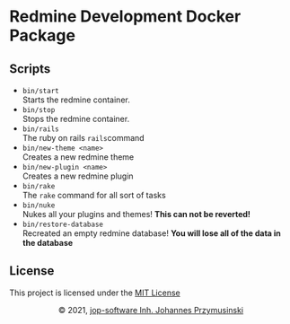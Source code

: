 # Redmine Development Docker Package

## Scripts
- `bin/start`  
Starts the redmine container. 
- `bin/stop`  
Stops the redmine container.
- `bin/rails`  
The ruby on rails `rails`command
- `bin/new-theme <name>`  
Creates a new redmine theme
- `bin/new-plugin <name>`  
Creates a new redmine plugin
- `bin/rake`  
The `rake` command for all sort of tasks
- `bin/nuke`  
Nukes all your plugins and themes! **This can not be reverted!**
- `bin/restore-database`  
Recreated an empty redmine database! **You will lose all of the data in the database**

## License
This project is licensed under the [MIT License](/LICENSE)

<div align="center">&copy; 2021, <a href="https://jop-software.de">jop-software Inh. Johannes Przymusinski</a></div>